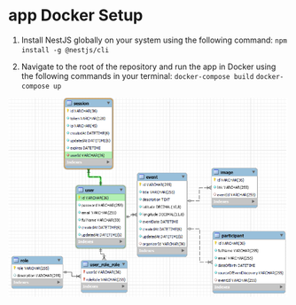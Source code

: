 # app Docker Setup

1. Install NestJS globally on your system using the following command: `npm install -g @nestjs/cli`

2. Navigate to the root of the repository and run the app in Docker using the following commands in your terminal:
   `docker-compose build`
   `docker-compose up`

![db](db-shema.png)
